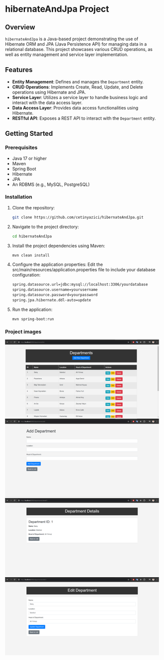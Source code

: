 # hibernateAndJpa Project

## Overview

`hibernateAndJpa` is a Java-based project demonstrating the use of Hibernate ORM and JPA (Java Persistence API) for managing data in a relational database. This project showcases various CRUD operations, as well as entity management and service layer implementation.

## Features

- **Entity Management**: Defines and manages the `Department` entity.
- **CRUD Operations**: Implements Create, Read, Update, and Delete operations using Hibernate and JPA.
- **Service Layer**: Utilizes a service layer to handle business logic and interact with the data access layer.
- **Data Access Layer**: Provides data access functionalities using Hibernate.
- **RESTful API**: Exposes a REST API to interact with the `Department` entity.

## Getting Started

### Prerequisites

- Java 17 or higher
- Maven
- Spring Boot
- Hibernate
- JPA
- An RDBMS (e.g., MySQL, PostgreSQL)

### Installation

1. Clone the repository:

   ```bash
   git clone https://github.com/cetinyazici/hibernateAndJpa.git
   ```

2. Navigate to the project directory:
   ```bash
   cd hibernateAndJpa
   ```
3. Install the project dependencies using Maven:
   ```bash
   mvn clean install
   ```
4. Configure the application properties:
   Edit the src/main/resources/application.properties file to include your database configuration:
   ```bash
   spring.datasource.url=jdbc:mysql://localhost:3306/yourdatabase
   spring.datasource.username=yourusername
   spring.datasource.password=yourpassword
   spring.jpa.hibernate.ddl-auto=update
   ```
5. Run the application:

   ```bash
   mvn spring-boot:run

   ```

### Project images

![hibernateAndJpa](readmeImages/1.png)
![hibernateAndJpa](readmeImages/2.png)
![hibernateAndJpa](readmeImages/3.png)
![hibernateAndJpa](readmeImages/4.png)
